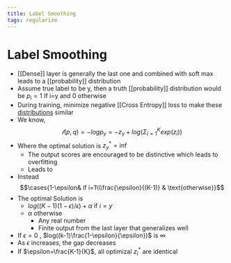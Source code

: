 ```yaml
---
title: Label Smoothing
tags: regularize 
---
```


# Label Smoothing
- [[Dense]] layer is generally the last one and combined with soft max leads to a [[probability]] distribution 
- Assume true label to be y, then a truth [[probability]] distribution would be $p_i=1$  If i=y and 0 otherwise
- During training, minimize negative [[Cross Entropy]] loss to make these [distributions](Distributions.md) similar
- We know, $$\mathscr{l}(p,q) = -log p_y = -z_y + log(\Sigma^{K}_{i=1}exp(z_i))$$
- Where the optimal solution is $z^{\ast}_{y}=\inf$ 
	- The output scores are encouraged to be distinctive which leads to overfitting
	- Leads to 
- Instead $$\cases{1-\epsilon& if i=1\\\frac{\epsilon}{(K-1)} & \text{otherwise}}$$
- The optimal Solution is
	- $log((K-1)(1-\epsilon)/ \epsilon)+\alpha$ if $i=y$
	- $\alpha$ otherwise
		- Any real number
		- Finite output from the last layer that generalizes well
- If $\epsilon =0$ , $log((k-1)\frac{1-\epsilon}{\epsilon})$ is $\infty$
- As $\epsilon$ increases, the gap decreases
- If $\epsilon=\frac{K-1}{K}$, all optimizal $z^{\ast}_{i}$ are identical














































































